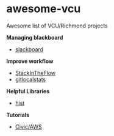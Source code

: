 # awesome-vcu
Awesome list of VCU/Richmond projects

**Managing blackboard**
* [slackboard](https://gitlab.com/MicahParks/slackboard)

**Improve workflow**
* [StackInTheFlow](https://github.com/vcu-swim-lab/stack-intheflow)
* [gitlocalstats](https://github.com/jonaylor89/gitlocalstats)

**Helpful Libraries**
* [hist](https://github.com/JustinMMiller/CUtils)

**Tutorials**
* [Civic/AWS](https://github.com/tylerjohnhaden/ServerlessWithCivicIdentity)
